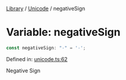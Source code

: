 <!-- markdownlint-disable -->
<!-- cspell: disable -->
[Library](../index.md) / [Unicode](./index.md) / negativeSign

# Variable: negativeSign

```ts
const negativeSign: "˗" = '˗';
```

Defined in: [unicode.ts:62](https://github.com/technobuddha/library/blob/main/src/unicode.ts#L62)

Negative Sign

